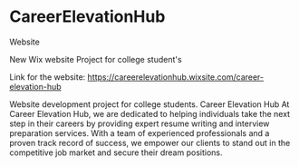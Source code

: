 # CareerElevationHub
Website

New Wix website Project for college student's

Link for the website:
https://careerelevationhub.wixsite.com/career-elevation-hub

Website development project for college students.
Career Elevation Hub
At Career Elevation Hub, we are dedicated to helping individuals take the next step in their careers by providing expert resume writing and interview preparation services. With a team of experienced professionals and a proven track record of success, we empower our clients to stand out in the competitive job market and secure their dream positions.
